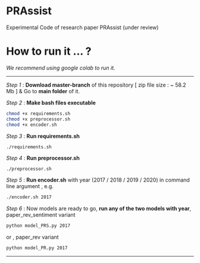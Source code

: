 # PRAssist
Experimental Code of research paper PRAssist (under review)

# How to run it ... ?

_We recommend using google colab to run it._
***

_Step 1_ :  **Download master-branch** of this repository [ zip file size : ~ 58.2 Mb ] & Go to **main folder** of it.

_Step 2_ :  **Make bash files executable**
```bash
chmod +x requirements.sh
chmod +x preprocessor.sh
chmod +x encoder.sh
```
_Step 3_ :  **Run requirements.sh**
```basg
./requirements.sh
```
_Step 4_ :  **Run preprocessor.sh**
```bash
./preprocessor.sh
```
_Step 5_ :  **Run encoder.sh** with year (2017 / 2018 / 2019 / 2020) in command line argument , e.g.
```bash
./encoder.sh 2017
```
_Step 6_ :  Now models are ready to go, **run any of the two models with year**, paper_rev_sentiment variant
```bash
python model_PRS.py 2017
```
or , paper_rev variant
```bash
python model_PR.py 2017
```
***
